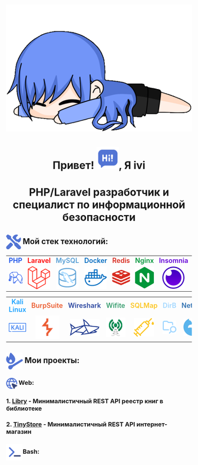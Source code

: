 <p align="center"><img src="gif/tyan1.gif" alt="Logo"></p><a id='links'></a>
<h1 align="center"> Привет! <img src="icons/text.png" width="60">, Я ivi</h1>
<h1 align="center">PHP/Laravel разработчик и специалист по информационной безопасности</h1>

<p align="center">
</p>

## <img src="icons/tools.png" width="40" align="absmiddle"> Мой стек технологий:

<div>
  <table>
    <tr>
      <td align="center"><span style="color: #174fe8; font-size: large; font-weight: 600;">PHP</span></td>
      <td align="center"><span style="color: #ff0000; font-size: large; font-weight: 600;">Laravel</span></td>
      <td align="center"><span style="color: #589fd5; font-size: large; font-weight: 600;">MySQL</span></td>
      <td align="center"><span style="color: #006bc0; font-size: large; font-weight: 600;">Docker</span></td>
      <td align="center"><span style="color: #d82c20; font-size: large; font-weight: 600;">Redis</span></td>
      <td align="center"><span style="color: #009639; font-size: large; font-weight: 600;">Nginx</span></td>
      <td align="center"><span style="color: #6400d7; font-size: large; font-weight: 600;">Insomnia</span></td>
      <td align="center"><span style="color: #dc5b33; font-size: large; font-weight: 600;">Git</span></td>
      <td align="center"><span style="color: #fff; font-size: large; font-weight: 600;">Bash</span></td>
      <td align="center"><span style="color: #fff; font-size: large; font-weight: 600;">GitHub</span></td>
    </tr>
    <tr>
      <td align="center"><img src="icons/php.png" width="60"></td>
      <td align="center"><img src="icons/Laravel.png" width="60"></td>
      <td align="center"><img src="icons/mysql.png" width="60"></td>
      <td align="center"><img src="icons/docker.png" width="60"></td>
      <td align="center"><img src="icons/redis.png" width="60"></td>
      <td align="center"><img src="icons/nginx.png" width="60"></td>
      <td align="center"><img src="icons/insomnia.png" width="60"></td>
      <td align="center"><img src="icons/git.png" width="60"></td>
      <td align="center"><img src="icons/bash.png" width="60"></td>
      <td align="center"><img src="icons/github.png" width="60"></td>
    </tr>
  </table>
</div>
<div>
  <table>
    <tr>
      <td align="center"><span style="color: #19a0ff; font-size: large; font-weight: 600;">Kali Linux</span></td>
      <td align="center"><span style="color: #eb5e32; font-size: large; font-weight: 600;">BurpSuite</span></td>
      <td align="center"><span style="color: #2a469f; font-size: large; font-weight: 600;">Wireshark</span></td>
      <td align="center"><span style="color: #3a9e70; font-size: large; font-weight: 600;">Wifite</span></td>
      <td align="center"><span style="color: #fcc624; font-size: large; font-weight: 600;">SQLMap</span></td>
      <td align="center"><span style="color: #a2d7ff; font-size: large; font-weight: 600;">DirB</span></td>
      <td align="center"><span style="color: #2f70b0; font-size: large; font-weight: 600;">NetCat</span></td>
      <td align="center"><span style="color: #005eb0; font-size: large; font-weight: 600;">Nmap</span></td>
      <td align="center"><span style="color: #009639; font-size: large; font-weight: 600;">Hydra</span></td>
</tr>
    <tr>
      <td align="center"><img src="icons/kali.png" width="70"></td>
      <td align="center"><img src="icons/burp.png" width="65"></td>
      <td align="center"><img src="icons/shark.png" width="80"></td>
      <td align="center"><img src="icons/wifite.png" width="55"></td>
      <td align="center"><img src="icons/injection.png" width="55"></td>
      <td align="center"><img src="icons/folder.png" width="55"></td>
      <td align="center"><img src="icons/nc.png" width="50"></td>
      <td align="center"><img src="icons/eye.png" width="60"></td>
      <td align="center"><img src="icons/dragon.png" width="60"></td>
    </tr>
  </table>
</div>

## <img src="icons/match-fire.png" width="45" align="absmiddle"> Мои проекты:

### <img src="icons/web.png" width="30" align="absmiddle"> Web: 
### 1. **[Libry](https://github.com/iiivwviii/Libry)** - Минималистичный REST API реестр книг в библиотеке
### 2. **[TinyStore](https://github.com/iiivwviii/TinyStore)** - Минималистичный REST API интернет-магазин

### <img src="icons/sh.png" width="45" align="absmiddle">Bash: 


